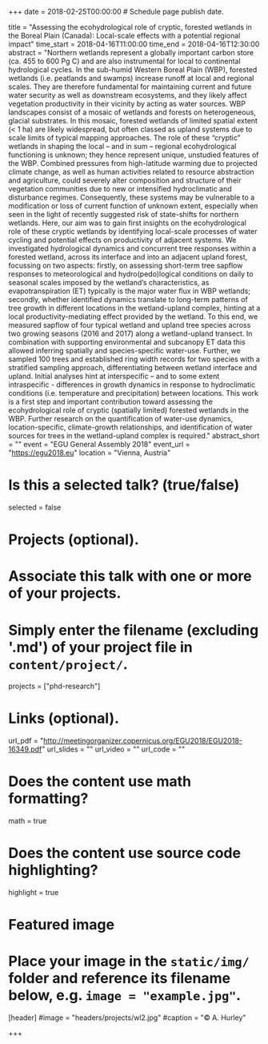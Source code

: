 +++
date = 2018-02-25T00:00:00  # Schedule page publish date.

title = "Assessing the ecohydrological role of cryptic, forested wetlands in the Boreal Plain (Canada): Local-scale effects with a potential regional impact"
time_start = 2018-04-16T11:00:00
time_end = 2018-04-16T12:30:00
abstract = "Northern wetlands represent a globally important carbon store (ca. 455 to 600 Pg C) and are also instrumental for local to continental hydrological cycles. In the sub-humid Western Boreal Plain (WBP), forested wetlands (i.e. peatlands and swamps) increase runoff at local and regional scales. They are therefore fundamental for maintaining current and future water security as well as downstream ecosystems, and they likely affect vegetation productivity in their vicinity by acting as water sources. WBP landscapes consist of a mosaic of wetlands and forests on heterogeneous, glacial substrates. In this mosaic, forested wetlands of limited spatial extent (< 1 ha) are likely widespread, but often classed as upland systems due to scale limits of typical mapping approaches. The role of these “cryptic” wetlands in shaping the local – and in sum – regional ecohydrological functioning is unknown; they hence represent unique, unstudied features of the WBP. Combined pressures from high-latitude warming due to projected climate change, as well as human activities related to resource abstraction and agriculture, could severely alter composition and structure of their vegetation communities due to new or intensified hydroclimatic and disturbance regimes. Consequently, these systems may be vulnerable to a modification or loss of current function of unknown extent, especially when seen in the light of recently suggested risk of state-shifts for northern wetlands. Here, our aim was to gain first insights on the ecohydrological role of these cryptic wetlands by identifying local-scale processes of water cycling and potential effects on productivity of adjacent systems. We investigated hydrological dynamics and concurrent tree responses within a forested wetland, across its interface and into an adjacent upland forest, focussing on two aspects: firstly, on assessing short-term tree sapflow responses to meteorological and hydro(pedo)logical conditions on daily to seasonal scales imposed by the wetland’s characteristics, as evapotranspiration (ET) typically is the major water flux in WBP wetlands; secondly, whether identified dynamics translate to long-term patterns of tree growth in different locations in the wetland-upland complex, hinting at a local productivity-mediating effect provided by the wetland. To this end, we measured sapflow of four typical wetland and upland tree species across two growing seasons (2016 and 2017) along a wetland-upland transect. In combination with supporting environmental and subcanopy ET data this allowed inferring spatially and species-specific water-use. Further, we sampled 100 trees and established ring width records for two species with a stratified sampling approach, differentiating between wetland interface and upland. Initial analyses hint at interspecific – and to some extent intraspecific - differences in growth dynamics in response to hydroclimatic conditions (i.e. temperature and precipitation) between locations. This work is a first step and important contribution toward assessing the ecohydrological role of cryptic (spatially limited) forested wetlands in the WBP. Further research on the quantification of water-use dynamics, location-specific, climate-growth relationships, and identification of water sources for trees in the wetland-upland complex is required."
abstract_short = ""
event = "EGU General Assembly 2018"
event_url = "https://egu2018.eu"
location = "Vienna, Austria"

# Is this a selected talk? (true/false)
selected = false

# Projects (optional).
#   Associate this talk with one or more of your projects.
#   Simply enter the filename (excluding '.md') of your project file in `content/project/`.
projects = ["phd-research"]

# Links (optional).
url_pdf = "http://meetingorganizer.copernicus.org/EGU2018/EGU2018-16349.pdf"
url_slides = ""
url_video = ""
url_code = ""


# Does the content use math formatting?
math = true

# Does the content use source code highlighting?
highlight = true

# Featured image
# Place your image in the `static/img/` folder and reference its filename below, e.g. `image = "example.jpg"`.
[header]
#image = "headers/projects/wl2.jpg"
#caption = "&copy; A. Hurley"

+++

